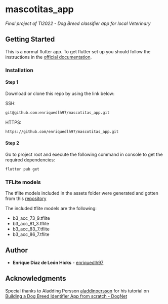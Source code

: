 # mascotitas_app

_Final project of TI2022 - Dog Breed classifier app for local Veterinary_

## Getting Started

This is a normal flutter app. To get flutter set up you should follow the instructions in the [official documentation](https://flutter.dev/docs/get-started/install).

### Installation

#### Step 1

Download or clone this repo by using the link below:

SSH:
```bash
git@github.com:enriquedlh97/mascotitas_app.git
```

HTTPS:
```bash
https://github.com/enriquedlh97/mascotitas_app.git
```

#### Step 2

Go to project root and execute the following command in console to get the required dependencies:
```bash
flutter pub get 
```

### TFLite models

The tflite models included in the assets folder were generated and gotten from this [repository](https://github.com/enriquedlh97/DogBreedClassifier)

The included tflite models are the following:

- b3_acc_73_9.tflite
- b3_acc_81_3.tflite
- b3_acc_83_7.tflite
- b3_acc_86_7.tflite

## Author

* **Enrique Díaz de León Hicks** - [enriquedlh97](https://github.com/enriquedlh97) 

## Acknowledgments 

Special thanks to Aladding Persson [aladdinpersson](https://github.com/aladdinpersson) for his tutorial on [Building a Dog Breed Identifier App from scratch - DogNet](https://youtu.be/XU5rTgfnq6E)
